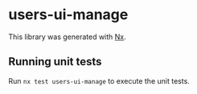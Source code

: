# users-ui-manage

This library was generated with [Nx](https://nx.dev).

## Running unit tests

Run `nx test users-ui-manage` to execute the unit tests.
